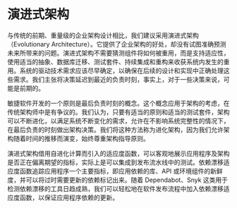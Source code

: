 # 演进式架构

与传统的前期、重量级的企业架构设计相比，我们建议采用演进式架构（Evolutionary Architecture）。它提供了企业架构的好处，却没有试图准确预测未来所带来的问题。演进式架构不需要猜测组件将如何被重用，而是支持适应性，使用适当的抽象、数据库迁移、测试套件、持续集成和重构来收获系统内发生的重用。系统的驱动技术需求应该尽早确定，以确保在后续的设计和实现中正确处理这些需求。我们主张将决策延迟到最近的负责时刻，事实上，对于一些决策来说，可能是前期的。

敏捷软件开发的一个原则是最后负责时刻的概念。这个概念应用于架构的考虑，在传统架构师中是有争议的。我们认为，只要有适当的原则和适当的测试套件，架构可以不断进化，以满足系统不断变化的需求，允许在不影响系统完整性的情况下，在最后负责的时刻做出架构决策。我们将这种方法称为进化架构，因为我们允许架构随着时间的推移而演变，始终尊重架构指导原则。

演进式架构借用自进化计算而引入的适应度函数，可以客观地展示应用程序及架构是否正在偏离期望的指标，实际上是可以集成到发布流水线中的测试。依赖漂移适应度函数追踪应用程序一个主要指标，即应用依赖的库、API 或环境组件的新鲜度，并可以将过时需要更新的依赖标记出来。随着 Dependabot、Snyk 这类用于检测依赖漂移的工具日趋成熟，我们可以轻松地在软件发布流程中加入依赖漂移适应度函数，以保证应用程序依赖的更新。
